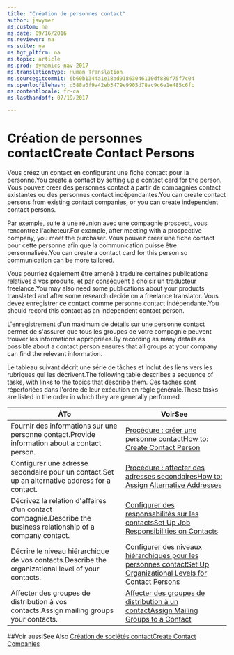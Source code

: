 ```yaml
---
title: "Création de personnes contact"
author: jswymer
ms.custom: na
ms.date: 09/16/2016
ms.reviewer: na
ms.suite: na
ms.tgt_pltfrm: na
ms.topic: article
ms.prod: dynamics-nav-2017
ms.translationtype: Human Translation
ms.sourcegitcommit: 6b60b1344a1e18ad91863046110df880f75f7c04
ms.openlocfilehash: d588a6f9a42eb3479e9905d78ac9c6e1e485c6fc
ms.contentlocale: fr-ca
ms.lasthandoff: 07/19/2017

---
```

# <a name="create-contact-persons"></a><span data-ttu-id="16817-102">Création de personnes contact</span><span class="sxs-lookup"><span data-stu-id="16817-102">Create Contact Persons</span></span>
<span data-ttu-id="16817-103">Vous créez un contact en configurant une fiche contact pour la personne.</span><span class="sxs-lookup"><span data-stu-id="16817-103">You create a contact by setting up a contact card for the person.</span></span> <span data-ttu-id="16817-104">Vous pouvez créer des personnes contact à partir de compagnies contact existantes ou des personnes contact indépendantes.</span><span class="sxs-lookup"><span data-stu-id="16817-104">You can create contact persons from existing contact companies, or you can create independent contact persons.</span></span>

<span data-ttu-id="16817-105">Par exemple, suite à une réunion avec une compagnie prospect, vous rencontrez l'acheteur.</span><span class="sxs-lookup"><span data-stu-id="16817-105">For example, after meeting with a prospective company, you meet the purchaser.</span></span> <span data-ttu-id="16817-106">Vous pouvez créer une fiche contact pour cette personne afin que la communication puisse être personnalisée.</span><span class="sxs-lookup"><span data-stu-id="16817-106">You can create a contact card for this person so communication can be more tailored.</span></span>

<span data-ttu-id="16817-107">Vous pourriez également être amené à traduire certaines publications relatives à vos produits, et par conséquent à choisir un traducteur freelance.</span><span class="sxs-lookup"><span data-stu-id="16817-107">You may also need some publications about your products translated and after some research decide on a freelance translator.</span></span> <span data-ttu-id="16817-108">Vous devez enregistrer ce contact comme personne contact indépendante.</span><span class="sxs-lookup"><span data-stu-id="16817-108">You should record this contact as an independent contact person.</span></span>

<span data-ttu-id="16817-109">L'enregistrement d'un maximum de détails sur une personne contact permet de s'assurer que tous les groupes de votre compagnie peuvent trouver les informations appropriées.</span><span class="sxs-lookup"><span data-stu-id="16817-109">By recording as many details as possible about a contact person ensures that all groups at your company can find the relevant information.</span></span>

<span data-ttu-id="16817-110">Le tableau suivant décrit une série de tâches et inclut des liens vers les rubriques qui les décrivent.</span><span class="sxs-lookup"><span data-stu-id="16817-110">The following table describes a sequence of tasks, with links to the topics that describe them.</span></span> <span data-ttu-id="16817-111">Ces tâches sont répertoriées dans l'ordre de leur exécution en règle générale.</span><span class="sxs-lookup"><span data-stu-id="16817-111">These tasks are listed in the order in which they are generally performed.</span></span>

|<span data-ttu-id="16817-112">À</span><span class="sxs-lookup"><span data-stu-id="16817-112">To</span></span> |<span data-ttu-id="16817-113">Voir</span><span class="sxs-lookup"><span data-stu-id="16817-113">See</span></span> |
|---|----|
|<span data-ttu-id="16817-114">Fournir des informations sur une personne contact.</span><span class="sxs-lookup"><span data-stu-id="16817-114">Provide information about a contact person.</span></span>|[<span data-ttu-id="16817-115">Procédure : créer une personne contact</span><span class="sxs-lookup"><span data-stu-id="16817-115">How to: Create Contact Person</span></span>](marketing-how-create-contact-persons.md)|
|<span data-ttu-id="16817-116">Configurer une adresse secondaire pour un contact.</span><span class="sxs-lookup"><span data-stu-id="16817-116">Set up an alternative address for a contact.</span></span>|[<span data-ttu-id="16817-117">Procédure : affecter des adresses secondaires</span><span class="sxs-lookup"><span data-stu-id="16817-117">How to: Assign Alternative Addresses</span></span>](marketing-how-assign-alternative-address.md)|
|<span data-ttu-id="16817-118">Décrivez la relation d'affaires d'un contact compagnie.</span><span class="sxs-lookup"><span data-stu-id="16817-118">Describe the business relationship of a company contact.</span></span>|[<span data-ttu-id="16817-119">Configurer des responsabilités sur les contacts</span><span class="sxs-lookup"><span data-stu-id="16817-119">Set Up Job Responsibilities on Contacts</span></span>](marketing-job-responsibilities.md)|
|<span data-ttu-id="16817-120">Décrire le niveau hiérarchique de vos contacts.</span><span class="sxs-lookup"><span data-stu-id="16817-120">Describe the organizational level of your contacts.</span></span>|[<span data-ttu-id="16817-121">Configurer des niveaux hiérarchiques pour les personnes contact</span><span class="sxs-lookup"><span data-stu-id="16817-121">Set Up Organizational Levels for Contact Persons</span></span>](marketing-organizational-levels.md)|
|<span data-ttu-id="16817-122">Affecter des groupes de distribution à vos contacts.</span><span class="sxs-lookup"><span data-stu-id="16817-122">Assign mailing groups your contacts.</span></span>|[<span data-ttu-id="16817-123">Affecter des groupes de distribution à un contact</span><span class="sxs-lookup"><span data-stu-id="16817-123">Assign Mailing Groups to a Contact</span></span>](marketing-mailing-groups.md#assign-mailing-groups-to-a-contact)|

##<a name="see-also"></a><span data-ttu-id="16817-124">Voir aussi</span><span class="sxs-lookup"><span data-stu-id="16817-124">See Also</span></span>
[<span data-ttu-id="16817-125">Création de sociétés contact</span><span class="sxs-lookup"><span data-stu-id="16817-125">Create Contact Companies</span></span>](marketing-create-contact-companies.md)

